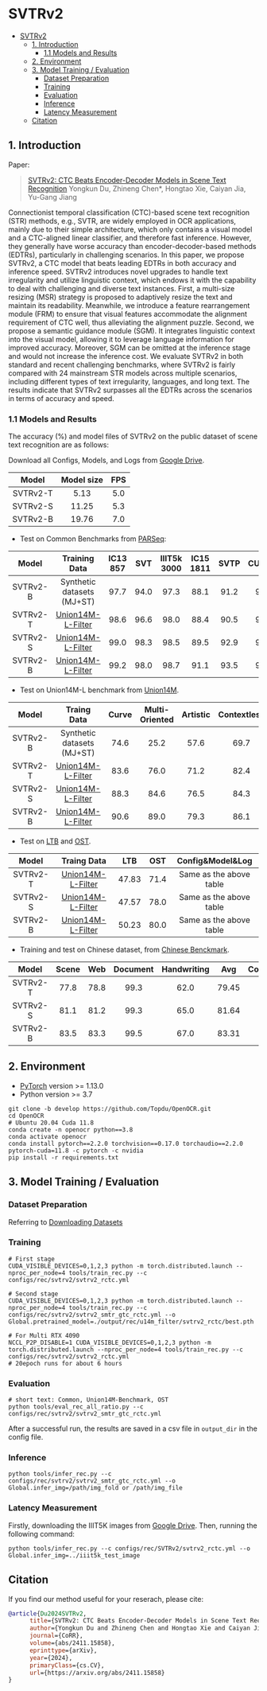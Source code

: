 # SVTRv2

- [SVTRv2](#svtrv2)
  - [1. Introduction](#1-introduction)
    - [1.1 Models and Results](#11-models-and-results)
  - [2. Environment](#2-environment)
  - [3. Model Training / Evaluation](#3-model-training--evaluation)
    - [Dataset Preparation](#dataset-preparation)
    - [Training](#training)
    - [Evaluation](#evaluation)
    - [Inference](#inference)
    - [Latency Measurement](#latency-measurement)
  - [Citation](#citation)

<a name="1"></a>

## 1. Introduction

Paper:

> [SVTRv2: CTC Beats Encoder-Decoder Models in Scene Text Recognition](./SVTRv2.pdf)
> Yongkun Du, Zhineng Chen\*, Hongtao Xie, Caiyan Jia, Yu-Gang Jiang

<a name="model"></a>
Connectionist temporal classification (CTC)-based scene text recognition (STR) methods, e.g., SVTR, are widely employed in OCR applications, mainly due to their simple architecture, which only contains a visual model and a CTC-aligned linear classifier, and therefore fast inference. However, they generally have worse accuracy than encoder-decoder-based methods (EDTRs), particularly in challenging scenarios. In this paper, we propose SVTRv2, a CTC model that beats leading EDTRs in both accuracy and inference speed. SVTRv2 introduces novel upgrades to handle text irregularity and utilize linguistic context, which endows it with the capability to deal with challenging and diverse text instances. First, a multi-size resizing (MSR) strategy is proposed to adaptively resize the text and maintain its readability. Meanwhile, we introduce a feature rearrangement module (FRM) to ensure that visual features accommodate the alignment requirement of CTC well, thus alleviating the alignment puzzle. Second, we propose a semantic guidance module (SGM). It integrates linguistic context into the visual model, allowing it to leverage language information for improved accuracy. Moreover, SGM can be omitted at the inference stage and would not increase the inference cost. We evaluate SVTRv2 in both standard and recent challenging benchmarks, where SVTRv2 is fairly compared with 24 mainstream STR models across multiple scenarios, including different types of text irregularity, languages, and long text. The results indicate that SVTRv2 surpasses all the EDTRs across the scenarios in terms of accuracy and speed.

### 1.1 Models and Results

The accuracy (%) and model files of SVTRv2 on the public dataset of scene text recognition are as follows:

Download all Configs, Models, and Logs from [Google Drive](https://drive.google.com/drive/folders/1i2EZVT-oxfDIDdhwQRm9E6Fk8s6qD3C1?usp=sharing).

|  Model   | Model size | FPS |
| :------: | :--------: | :-: |
| SVTRv2-T |    5.13    | 5.0 |
| SVTRv2-S |   11.25    | 5.3 |
| SVTRv2-B |   19.76    | 7.0 |

- Test on Common Benchmarks from [PARSeq](https://github.com/baudm/parseq):

|  Model   |                        Training Data                         | IC13<br/>857 | SVT  | IIIT5k<br/>3000 | IC15<br/>1811 | SVTP | CUTE80 |  Avg  |                             Config&Model&Log                              |
| :------: | :----------------------------------------------------------: | :----------: | :--: | :-------------: | :-----------: | :--: | :----: | :---: | :-----------------------------------------------------------------------: |
| SVTRv2-B |                  Synthetic datasets (MJ+ST)                  |     97.7     | 94.0 |      97.3       |     88.1      | 91.2 |  95.8  | 94.02 |                                   TODO                                    |
| SVTRv2-T | [Union14M-L-Filter](../../../docs/svtrv2.md#dataset-details) |     98.6     | 96.6 |      98.0       |     88.4      | 90.5 |  96.5  | 94.78 | [Google drive](https://drive.google.com/drive/folders/12ZUGkCS7tEhFhWa2RKKtyB0tPjhH4d9s?usp=drive_link) |
| SVTRv2-S | [Union14M-L-Filter](../../../docs/svtrv2.md#dataset-details) |     99.0     | 98.3 |      98.5       |     89.5      | 92.9 |  98.6  | 96.13 | [Google drive](https://drive.google.com/drive/folders/1mOG3EUAOsmD16B-VIelVDYf_O64q0G3M?usp=drive_link) |
| SVTRv2-B | [Union14M-L-Filter](../../../docs/svtrv2.md#dataset-details) |     99.2     | 98.0 |      98.7       |     91.1      | 93.5 |  99.0  | 96.57 | [Google drive](https://drive.google.com/drive/folders/11u11ptDzQ4BF9RRsOYdZnXl6ell2h4jN?usp=drive_link) |

- Test on Union14M-L benchmark from [Union14M](https://github.com/Mountchicken/Union14M/).

|  Model   |                         Traing Data                          | Curve | Multi-<br/>Oriented | Artistic | Contextless | Salient | Multi-<br/>word | General |  Avg  |    Config&Model&Log     |
| :------: | :----------------------------------------------------------: | :---: | :-----------------: | :------: | :---------: | :-----: | :-------------: | :-----: | :---: | :---------------------: |
| SVTRv2-B |                  Synthetic datasets (MJ+ST)                  | 74.6  |        25.2         |   57.6   |    69.7     |  77.9   |      68.0       |  66.9   | 62.83 | Same as the above table |
| SVTRv2-T | [Union14M-L-Filter](../../../docs/svtrv2.md#dataset-details) | 83.6  |        76.0         |   71.2   |    82.4     |  77.2   |      82.3       |  80.7   | 79.05 | Same as the above table |
| SVTRv2-S | [Union14M-L-Filter](../../../docs/svtrv2.md#dataset-details) | 88.3  |        84.6         |   76.5   |    84.3     |  83.3   |      85.4       |  83.5   | 83.70 | Same as the above table |
| SVTRv2-B | [Union14M-L-Filter](../../../docs/svtrv2.md#dataset-details) | 90.6  |        89.0         |   79.3   |    86.1     |  86.2   |      86.7       |  85.1   | 86.14 | Same as the above table |

- Test on [LTB](../smtr/readme.md) and [OST](https://github.com/wangyuxin87/VisionLAN).

|  Model   |                         Traing Data                          |  LTB  | OST  |    Config&Model&Log     |
| :------: | :----------------------------------------------------------: | :---: | :--: | :---------------------: |
| SVTRv2-T | [Union14M-L-Filter](../../../docs/svtrv2.md#dataset-details) | 47.83 | 71.4 | Same as the above table |
| SVTRv2-S | [Union14M-L-Filter](../../../docs/svtrv2.md#dataset-details) | 47.57 | 78.0 | Same as the above table |
| SVTRv2-B | [Union14M-L-Filter](../../../docs/svtrv2.md#dataset-details) | 50.23 | 80.0 | Same as the above table |

- Training and test on Chinese dataset, from [Chinese Benckmark](https://github.com/FudanVI/benchmarking-chinese-text-recognition).

|  Model   | Scene | Web  | Document | Handwriting |  Avg  |                                            Config&Model&Log                                             |
| :------: | :---: | :--: | :------: | :---------: | :---: | :-----------------------------------------------------------------------------------------------------: |
| SVTRv2-T | 77.8  | 78.8 |   99.3   |    62.0     | 79.45 | [Google drive](https://drive.google.com/drive/folders/1vqTFonJV83SXVFrGhL31zXq7aOLwjnGD?usp=drive_link) |
| SVTRv2-S | 81.1  | 81.2 |   99.3   |    65.0     | 81.64 | [Google drive](https://drive.google.com/drive/folders/1X3hqArfvRIRtuYLHDtSQheQmDc_oXpY6?usp=drive_link) |
| SVTRv2-B | 83.5  | 83.3 |   99.5   |    67.0     | 83.31 | [Google drive](https://drive.google.com/drive/folders/1ZDECKXf8zZFhcKKKpvicg43Ho85uDZkF?usp=drive_link) |

<a name="2"></a>

## 2. Environment

- [PyTorch](http://pytorch.org/) version >= 1.13.0
- Python version >= 3.7

```shell
git clone -b develop https://github.com/Topdu/OpenOCR.git
cd OpenOCR
# Ubuntu 20.04 Cuda 11.8
conda create -n openocr python==3.8
conda activate openocr
conda install pytorch==2.2.0 torchvision==0.17.0 torchaudio==2.2.0 pytorch-cuda=11.8 -c pytorch -c nvidia
pip install -r requirements.txt
```

<a name="3"></a>

## 3. Model Training / Evaluation

### Dataset Preparation

Referring to [Downloading Datasets](../../../docs/svtrv2.md#downloading-datasets)

### Training

```shell
# First stage
CUDA_VISIBLE_DEVICES=0,1,2,3 python -m torch.distributed.launch --nproc_per_node=4 tools/train_rec.py --c configs/rec/svtrv2/svtrv2_rctc.yml

# Second stage
CUDA_VISIBLE_DEVICES=0,1,2,3 python -m torch.distributed.launch --nproc_per_node=4 tools/train_rec.py --c configs/rec/svtrv2/svtrv2_smtr_gtc_rctc.yml --o Global.pretrained_model=./output/rec/u14m_filter/svtrv2_rctc/best.pth

# For Multi RTX 4090
NCCL_P2P_DISABLE=1 CUDA_VISIBLE_DEVICES=0,1,2,3 python -m torch.distributed.launch --nproc_per_node=4 tools/train_rec.py --c configs/rec/svtrv2/svtrv2_rctc.yml
# 20epoch runs for about 6 hours
```

### Evaluation

```shell
# short text: Common, Union14M-Benchmark, OST
python tools/eval_rec_all_ratio.py --c configs/rec/svtrv2/svtrv2_smtr_gtc_rctc.yml
```

After a successful run, the results are saved in a csv file in `output_dir` in the config file.

### Inference

```shell
python tools/infer_rec.py --c configs/rec/svtrv2/svtrv2_smtr_gtc_rctc.yml --o Global.infer_img=/path/img_fold or /path/img_file
```

### Latency Measurement

Firstly, downloading the IIIT5K images from [Google Drive](https://drive.google.com/drive/folders/1Po1LSBQb87DxGJuAgLNxhsJ-pdXxpIfS?usp=drive_link). Then, running the following command:

```shell
python tools/infer_rec.py --c configs/rec/SVTRv2/svtrv2_rctc.yml --o Global.infer_img=../iiit5k_test_image
```

## Citation

If you find our method useful for your reserach, please cite:

```bibtex
@article{Du2024SVTRv2,
      title={SVTRv2: CTC Beats Encoder-Decoder Models in Scene Text Recognition},
      author={Yongkun Du and Zhineng Chen and Hongtao Xie and Caiyan Jia and Yu-Gang Jiang},
      journal={CoRR},
      volume={abs/2411.15858},
      eprinttype={arXiv},
      year={2024},
      primaryClass={cs.CV},
      url={https://arxiv.org/abs/2411.15858}
}
```
